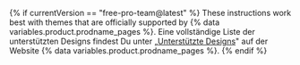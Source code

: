 {% if currentVersion == "free-pro-team@latest" %}
These instructions work best with themes that are officially supported by
{% data variables.product.prodname_pages %}. Eine vollständige Liste der unterstützten Designs findest Du unter „[Unterstützte Designs](https://pages.github.com/themes/)" auf der Website {% data variables.product.prodname_pages %}.
{% endif %}

